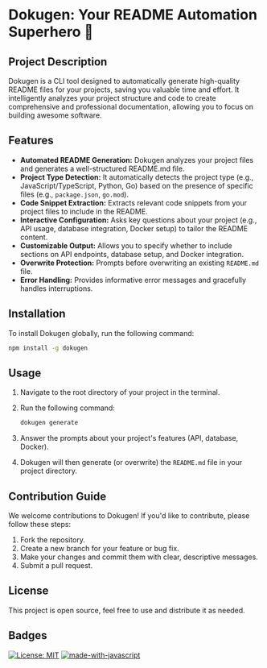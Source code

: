 # Dokugen: Your README Automation Superhero 🦸

## Project Description

Dokugen is a CLI tool designed to automatically generate high-quality README files for your projects, saving you valuable time and effort. It intelligently analyzes your project structure and code to create comprehensive and professional documentation, allowing you to focus on building awesome software.

## Features

*   **Automated README Generation:** Dokugen analyzes your project files and generates a well-structured README.md file.
*   **Project Type Detection:**  It automatically detects the project type (e.g., JavaScript/TypeScript, Python, Go) based on the presence of specific files (e.g., `package.json`, `go.mod`).
*   **Code Snippet Extraction:**  Extracts relevant code snippets from your project files to include in the README.
*   **Interactive Configuration:** Asks key questions about your project (e.g., API usage, database integration, Docker setup) to tailor the README content.
*   **Customizable Output:** Allows you to specify whether to include sections on API endpoints, database setup, and Docker integration.
*   **Overwrite Protection:**  Prompts before overwriting an existing `README.md` file.
*   **Error Handling:** Provides informative error messages and gracefully handles interruptions.

## Installation

To install Dokugen globally, run the following command:

```bash
npm install -g dokugen
```

## Usage

1.  Navigate to the root directory of your project in the terminal.
2.  Run the following command:

    ```bash
    dokugen generate
    ```

3.  Answer the prompts about your project's features (API, database, Docker).
4.  Dokugen will then generate (or overwrite) the `README.md` file in your project directory.

## Contribution Guide

We welcome contributions to Dokugen! If you'd like to contribute, please follow these steps:

1.  Fork the repository.
2.  Create a new branch for your feature or bug fix.
3.  Make your changes and commit them with clear, descriptive messages.
4.  Submit a pull request.

## License

This project is open source, feel free to use and distribute it as needed.

## Badges

[![License: MIT](https://img.shields.io/badge/License-MIT-yellow.svg)](https://opensource.org/licenses/MIT)
[![made-with-javascript](https://img.shields.io/badge/Made%20with-JavaScript-1f425f.svg)](https://www.javascript.com)

